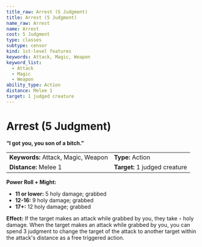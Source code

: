 ```yaml
---
title_raw: Arrest (5 Judgment)
title: Arrest (5 Judgment)
name_raw: Arrest
name: Arrest
cost: 5 Judgment
type: classes
subtype: censor
kind: 1st-level features
keywords: Attack, Magic, Weapon
keyword_list:
  - Attack
  - Magic
  - Weapon
ability_type: Action
distance: Melee 1
target: 1 judged creature
---
```


# Arrest (5 Judgment)

**“I got you, you son of a bitch.”**

|                                     |                               |
| :---------------------------------- | :---------------------------- |
| **Keywords:** Attack, Magic, Weapon | **Type:** Action              |
| **Distance:** Melee 1               | **Target:** 1 judged creature |

**Power Roll + Might:**

- **11 or lower:** 5 holy damage; grabbed
- **12-16:** 9 holy damage; grabbed
- **17+:** 12 holy damage; grabbed

**Effect:** If the target makes an attack while grabbed by you, they take `⚡` holy damage. When the target makes an attack while grabbed by you, you can spend 3 judgment to change the target of the attack to another target within the attack's distance as a free triggered action.
